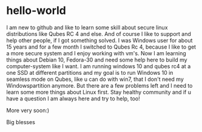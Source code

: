 # hello-world
I am new to github and like to learn some skill about secure linux distributions like Qubes RC 4 and else. And of course I like to support and help other people, if I got something solved.
I was Windows user for about 15 years and for a few month I switched to Qubes Rc 4, because I like to get a more secure system and I enjoy working with vm's. Now I am learning things about Debian 10, Fedora-30 and need some help here to build my computer-system like I want.
I am running windows 10 and qubes rc4 at a one SSD at different partitions and my goal is to run Windows 10 in seamless mode on Qubes, like u can do with win7, that I don't need my Windowspartition anymore. But there are a few problems left and I need to learn some more things about Linux first. 
Stay healthy community and if u have a question I am always here and try to help, too!

More very soon:)

Big blesses 

